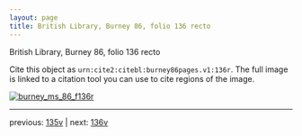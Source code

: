 ```yaml
---
layout: page
title: British Library, Burney 86, folio 136 recto
---
```


British Library, Burney 86, folio 136 recto

Cite this object as `urn:cite2:citebl:burney86pages.v1:136r`.  The full image is linked to a citation tool you can use to cite regions of the image.

[![burney_ms_86_f136r](http://www.homermultitext.org/iipsrv?IIIF=/project/homer/pyramidal/deepzoom/citebl/burney86imgs/v1/burney_ms_86_f136r.tif/full/800,/0/default.jpg)](http://www.homermultitext.org/ict2/?urn=urn:cite2:citebl:burney86imgs.v1:burney_ms_86_f136r) 

---

previous:  [135v](../135v/) | next: [136v](../136v/)